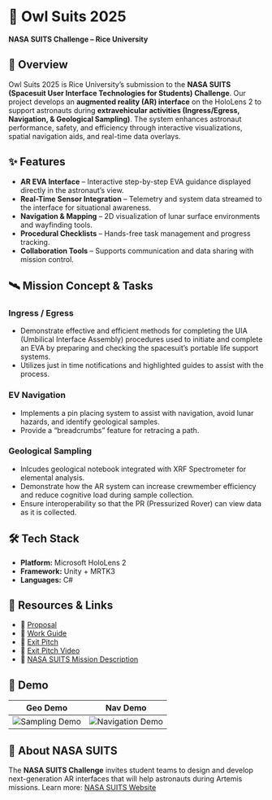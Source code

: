 # 🦉 Owl Suits 2025

**NASA SUITS Challenge – Rice University**

## 🚀 Overview

Owl Suits 2025 is Rice University’s submission to the **NASA SUITS (Spacesuit User Interface Technologies for Students) Challenge**.
Our project develops an **augmented reality (AR) interface** on the HoloLens 2 to support astronauts during **extravehicular activities (Ingress/Egress, Navigation, & Geological Sampling)**. The system enhances astronaut performance, safety, and efficiency through interactive visualizations, spatial navigation aids, and real-time data overlays.

## ✨ Features

* **AR EVA Interface** – Interactive step-by-step EVA guidance displayed directly in the astronaut’s view.
* **Real-Time Sensor Integration** – Telemetry and system data streamed to the interface for situational awareness.
* **Navigation & Mapping** – 2D visualization of lunar surface environments and wayfinding tools.
* **Procedural Checklists** – Hands-free task management and progress tracking.
* **Collaboration Tools** – Supports communication and data sharing with mission control.

## 🛰️ Mission Concept & Tasks  

### Ingress / Egress

* Demonstrate effective and efficient methods for completing the UIA (Umbilical Interface Assembly) procedures used to initiate and complete an EVA by preparing and checking the spacesuit’s portable life support systems.  
* Utilizes just in time notifications and highlighted guides to assist with the process.

### EV Navigation

* Implements a pin placing system to assist with navigation, avoid lunar hazards, and identify geological samples.
* Provide a “breadcrumbs” feature for retracing a path.

### Geological Sampling  

* Inlcudes geological notebook integrated with XRF Spectrometer for elemental analysis. 
* Demonstrate how the AR system can increase crewmember efficiency and reduce cognitive load during sample collection.
* Ensure interoperability so that the PR (Pressurized Rover) can view data as it is collected.

## 🛠️ Tech Stack

* **Platform:** Microsoft HoloLens 2
* **Framework:** Unity + MRTK3
* **Languages:** C#


## 📖 Resources & Links

* 📘 [Proposal](https://docs.google.com/document/d/1PcB0ZTBY3s5H4OZfvU3oWCtm59bli4tEMxpLIZt2VuA/edit?usp=sharing)
* 📘 [Work Guide](https://docs.google.com/document/d/1BzoUljcLIsPXOgS4SbhiVLoFmqDFteWucLqJIcHvoZE/edit?usp=sharing)
* 📘 [Exit Pitch](https://docs.google.com/presentation/d/1QFlcyKhBa79pro1WQT1xsww55dHRnK0G3i2w3ToNO3Y/edit?usp=sharing)
* 📸 [Exit Pitch Video](https://www.youtube.com/live/2fiBoE0x6wE?si=X_I6vfQUIXEfKbDV&t=3849)
* 📂 [NASA SUITS Mission Description](https://drive.google.com/file/d/1cX8_v-_m_uQak2HYoOpUtQoYojI-I63m/view?usp=sharing)

## 📸 Demo
| Geo Demo | Nav Demo |
|----------|----------|
| ![Sampling Demo](content/geo_demo_short.gif) | ![Navigation Demo](content/nav_short_demo.gif) |



## 📖 About NASA SUITS

The **NASA SUITS Challenge** invites student teams to design and develop next-generation AR interfaces that will help astronauts during Artemis missions. Learn more: [NASA SUITS Website](https://www.nasa.gov/stem/suits/](https://www.nasa.gov/learning-resources/spacesuit-user-interface-technologies-for-students/))
